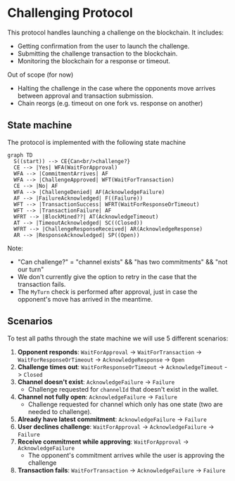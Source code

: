 # Challenging Protocol

This protocol handles launching a challenge on the blockchain. It includes:

- Getting confirmation from the user to launch the challenge.
- Submitting the challenge transaction to the blockchain.
- Monitoring the blockchain for a response or timeout.

Out of scope (for now)

- Halting the challenge in the case where the opponents move arrives between approval and transaction submission.
- Chain reorgs (e.g. timeout on one fork vs. response on another)

## State machine

The protocol is implemented with the following state machine

```mermaid
graph TD
  S((start)) --> CE{Can<br/>challenge?}
  CE --> |Yes| WFA(WaitForApproval)
  WFA --> |CommitmentArrives| AF
  WFA --> |ChallengeApproved| WFT(WaitForTransaction)
  CE --> |No| AF
  WFA --> |ChallengeDenied| AF(AcknowledgeFailure)
  AF --> |FailureAcknowledged| F((Failure))
  WFT --> |TransactionSuccess| WFRT(WaitForResponseOrTimeout)
  WFT --> |TransactionFailure| AF
  WFRT --> |BlockMined??| AT(AcknowledgeTimeout)
  AT --> |TimeoutAcknowledged| SC((Closed))
  WFRT --> |ChallengeResponseReceived| AR(AcknowledgeResponse)
  AR --> |ResponseAcknowledged| SP((Open))
```

Note:

- "Can challenge?" = "channel exists" && "has two commitments" && "not our turn"
- We don't currently give the option to retry in the case that the transaction fails.
- The `MyTurn` check is performed after approval, just in case the opponent's move has arrived in the meantime.

## Scenarios

To test all paths through the state machine we will use 5 different scenarios:

1. **Opponent responds**: `WaitForApproval` -> `WaitForTransaction` -> `WaitForResponseOrTimeout`
   -> `AcknowledgeResponse` -> `Open`
2. **Challenge times out**: `WaitForResponseOrTimeout` -> `AcknowledgeTimeout` -> `Closed`
3. **Channel doesn't exist**: `AcknowledgeFailure` -> `Failure`
   - Challenge requested for `channelId` that doesn't exist in the wallet.
4. **Channel not fully open**: `AcknowledgeFailure` -> `Failure`
   - Challenge requested for channel which only has one state (two are needed to challenge).
5. **Already have latest commitment**: `AcknowledgeFailure` -> `Failure`
6. **User declines challenge**: `WaitForApproval` -> `AcknowledgeFailure` -> `Failure`
7. **Receive commitment while approving**: `WaitForApproval` -> `AcknowledgeFailure`
   - The opponent's commitment arrives while the user is approving the challenge
8. **Transaction fails**: `WaitForTransaction` -> `AcknowledgeFailure` -> `Failure`
